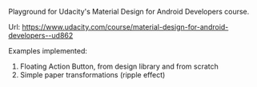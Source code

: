 Playground for Udacity's Material Design for Android Developers course.

Url: https://www.udacity.com/course/material-design-for-android-developers--ud862

Examples implemented:

1. Floating Action Button, from design library and from scratch
2. Simple paper transformations (ripple effect)
